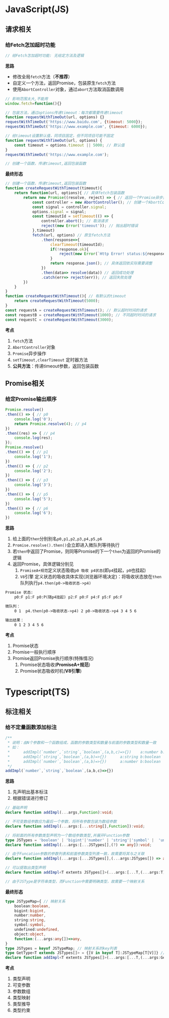 # JavaScript(JS)

## 请求相关
### 给Fetch怎加超时功能
```js
// 给Fetch怎加超时功能: 无给定方法及逻辑
```
**思路**
* 修改全局`fetch`方法（**不推荐**）
* 自定义一个方法，返回Promise，包装原生`fetch`方法
* 使用`AbortController`对象，通过`abort`方法取消函数调用
```js
// 影响范围太大,不能用
window.fetch=function(){} 

// 包装方法，通过options传递timeout：每次都需要传递timeout
function requestWithTimeOut(url, options) {}
requestWithTimeOut('https://www.baidu.com', {timeout: 5000});
requestWithTimeOut('https://www.example.com', {timeout: 6000});

// 给timeout设置默认值，同项目固定，但不同项目可能不固定
function requestWithTimeOut(url, options) {
    const timeout = options.timeout || 5000; // 默认值
}
requestWithTimeOut('https://www.example.com');

// 创建一个函数，传递timeout,返回包装函数
```
**最终形态**
```js
// 创建一个函数，传递timeout,返回包装函数
function createRequestWithTimeout(timeout){
    return function(url, options){ // 具体fetch包装函数
        return new Promise((resolve, reject) => { // 返回一个Promise异步操作
            const controller = new AbortController(); // 创建一个AbortController对象，用于取消请求
            const signal = controller.signal;
            options.signal = signal;
            const timeoutId = setTimeout(() => {
                controller.abort(); // 取消请求
                reject(new Error('timeout')); // 抛出超时错误
            },timeout)
            fetch(url, options) // 原生fetch方法
                .then(response=>{
                    clearTimeout(timeoutId);
                    if(!response.ok){
                        reject(new Error(`Http Error! status:${response.status}`));
                    }
                    return response.json(); // 具体返回依实际需要调整
                })
                .then(data=> resolve(data)) // 返回成功处理
                .catch(err=> reject(err)); // 返回失败处理
        })
    }
}
function createRequestWithTimeout(){ // 有默认的timeout
    return createRequestWithTimeout(5000);
}
const requestA = createRequestWithTimeout(); // 默认超时时间的请求
const requestB = createRequestWithTimeout(1000); // 不同超时时间的请求
const requestC = createRequestWithTimeout(3000);
```
**考点**
1. `fetch`方法
2. `AbortController`对象
3. `Promise`异步操作
4. `setTimeout,clearTimeout` 定时器方法
5. **公共方法**：传递timeout参数，返回包装函数

## Promise相关
### 给定Promise输出顺序
```js
Promise.resolve()
.then(() => { // p0
    console.log('0');
    return Promise.resolve(4); // p4
})
.then((res) => { // p4
    console.log(res);
});
Promise.resolve()
.then(() => { // p1
    console.log('1');
})
.then(() => { // p2
    console.log('2');
})
.then(() => { // p3
    console.log('3');
})
.then(() => { // p5
    console.log('5');
})
.then(() => { // p6
    console.log('6');
})
```
**思路**
1. 给上面的`then`分别别名`p0,p1,p2,p3,p4,p5,p6`
2. `Promise.resolve().then()`会立即进入微队列等待执行
3. 若`then`中返回了Promise，则同等Promise的下一个`then`为返回的Promise的逻辑
4. 返回Promise，具体逻辑分别见
   1. `PromiseA+规范`定义状态吸收`p0 吸收 p4状态`(即`p4`挂起，`p0`也挂起)
   2. `V8`引擎 定义状态的吸收具体实现(浏览器环境决定)：将吸收状态放在`then`队列执行`p4.then(p0->吸收状态->p4)`
```txt
Promise 状态: 
    p0:F p1:F p0:P(随p4挂起) p2:F p0:F p4:F p5:F p6:F

微队列： 
    0 1  p4.then(p0->吸收状态->p4) 2 p0->吸收状态->p4 3 4 5 6

输出结果：
    0 1 2 3 4 5 6
```
**考点**
1. Promise状态
2. Promise一般执行顺序
3. Promise返回Promise执行顺序(特殊情况)
   1. Promise状态吸收(**PromiseA+规范**)
   2. Promise状态吸收时机(**V8引擎**)


# Typescript(TS)
## 标注相关
### 给不定量函数添加标注
```ts
/**
 * 说明：由N个参数和一个函数组成，函数的参数类型和数量与前面的参数类型和数量一致
 * 如：
 *      addImpl(`number`,`string`,`boolean`,(a,b,c)=>{})    a:number b:string c:boolean
 *      addImpl(`string`,`boolean`,(a,b)=>{})      a:string b:boolean
 *      addImpl(`number`,`boolean`,(a,b)=>{})      a:number b:boolean
 */
addImpl(`number`,`string`,`boolean`,(a,b,c)=>{})
```
**思路**
1. 先声明出基本标注
2. 根据错误进行修订
```ts
// 基础声明 
declare function addImpl(...args,Function):void;

// 不可变数组参数应为最后一个参数，将所有参数包装为数组参数
declare function addImpl(...args:[...string[],Function]):void;

// 将前面的所有参数类型声明为一个数组参数类型,并展开Function参数
type JSTypes = 'boolean' | 'bigint'|'number' | 'string'|'symbol' |  'undefined' | 'object' | 'function';
declare function addImpl(...args:[...JSTypes[],(?) => any]):void;

// 由于Funcation参数的参数列表和前面参数类型列表一致，故需要将其与之关联
declare function addImpl(...args:[...JSTypes[],(...args:JSTypes[]) => any]):void;

// 可以提取出类型声明
declare function addImpl<T extents JSTypes[]>(...args:[...T,(...args:T) => any]):void;

// 由于JSType是字符串类型，而Function中需要明确类型，故需要一个映射关系
```
**最终形态**
```ts
type JSTypeMap={ // 映射关系
    boolean:boolean,
    bigint:bigint,
    number:number,
    string:string,
    symbol:symbol,
    undefined:undefined,
    object:object,
    function:(...args:any[])=>any,
}
type JSTypes = keyof JSTypeMap; // 映射关系的key列表
type GetType<T extends JSTypes[]> = {[V in keyof T]:JSTypeMap[T[V]]} // 根据映射关系生成类型
declare function addImpl<T extents JSTypes[]>(...args:[...T,(...args:GetType<T>) => any]):void; // 最终标注
```
**考点**
1. 类型声明
2. 可变参数
3. 参数数组
4. 类型映射
5. 类型推导
6. 类型约束
